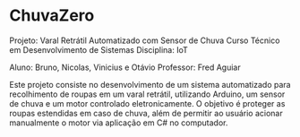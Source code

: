 # ChuvaZero
Projeto: Varal Retrátil Automatizado com Sensor de Chuva
Curso Técnico em Desenvolvimento de Sistemas
Disciplina: IoT

Aluno: Bruno, Nicolas, Vinicius e Otávio
Professor: Fred Aguiar

Este projeto consiste no desenvolvimento de um sistema automatizado para recolhimento de roupas em um varal retrátil, utilizando Arduino, um sensor de chuva e um motor controlado eletronicamente. O objetivo é proteger as roupas estendidas em caso de chuva, além de permitir ao usuário acionar manualmente o motor via aplicação em C# no computador.

